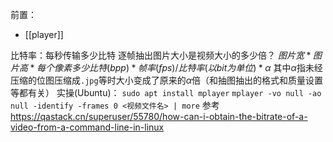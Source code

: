 前置：
- [[player]]

比特率：每秒传输多少比特
逐帧抽出图片大小是视频大小的多少倍？
$图片宽*图片高*每个像素多少比特(bpp)*帧率(fps)/比特率(以bit为单位) * \alpha$
其中$\alpha$指未经压缩的位图压缩成`.jpg`等时大小变成了原来的$\alpha$倍（和抽图抽出的格式和质量设置等都有关）
实操(Ubuntu)：
`sudo apt install mplayer`
`mplayer -vo null -ao null -identify -frames 0 <视频文件名> | more`
参考
https://qastack.cn/superuser/55780/how-can-i-obtain-the-bitrate-of-a-video-from-a-command-line-in-linux